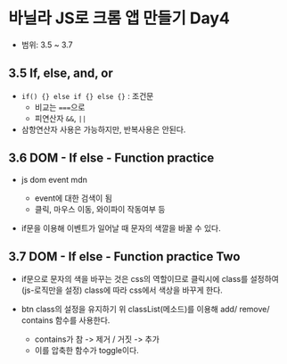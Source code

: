 # 바닐라 JS로 크롬 앱 만들기 Day4
+ 범위: 3.5 ~ 3.7

## 3.5 If, else, and, or
+ `if() {} else if {} else {}` : 조건문
  + 비교는 `===`으로
  + 피연산자 `&&`, `||`
+ 삼항연산자 사용은 가능하지만, 반복사용은 안된다.

## 3.6 DOM - If else - Function practice
+ js dom event mdn
  + event에 대한 검색이 됨
  + 클릭, 마우스 이동, 와이파이 작동여부 등


+ if문을 이용해 이벤트가 일어날 때 문자의 색깔을 바꿀 수 있다.

## 3.7 DOM - If else - Function practice Two
+ if문으로 문자의 색을 바꾸는 것은 css의 역할이므로 클릭시에 class를 설정하여(js-로직만을 설정) class에 따라 css에서 색상을 바꾸게 한다.

+ btn class의 설정을 유지하기 위 classList(메소드)를 이용해 add/ remove/ contains 함수를 사용한다.
  + contains가 참 -> 제거 / 거짓 -> 추가
  + 이를 압축한 함수가 toggle이다.
